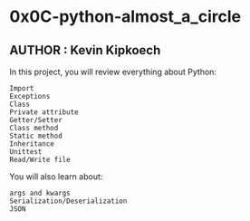 # 0x0C-python-almost_a_circle

## AUTHOR : Kevin Kipkoech

In this project, you will review everything about Python:

	Import
	Exceptions
	Class
	Private attribute
	Getter/Setter
	Class method
	Static method
	Inheritance
	Unittest
	Read/Write file
You will also learn about:

	args and kwargs
	Serialization/Deserialization
	JSON
